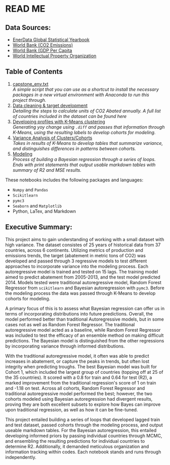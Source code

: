 # READ ME
## Data Sources:
- [EnerData Global Statistical Yearbook](https://yearbook.enerdata.net/)
- [World Bank (CO2 Emissions)](https://data.worldbank.org/indicator/EN.CO2.ETOT.ZS)
- [World Bank (GDP Per Capita](https://data.worldbank.org/indicator/NY.GDP.PCAP.CD)
- [World Intellectual Property Organization](http://www.wipo.int/econ_stat/en/economics/research/)


## Table of Contents
1. [capstone_env.txt](https://github.com/sonyah-hawaii/time_series_regressive_modeling/blob/master/capstone_env.txt)  
_A simple script that you can use as a shortcut to install the necessary packages in a new virtual environment with Anaconda to run this project through._
2. [Data cleaning & target development](https://github.com/sonyah-hawaii/time_series_regressive_modeling/blob/master/Cleaning%20%26%20Abatement%20Calculations.ipynb)       
_Detailing the steps to calculate units of CO2 Abated annually. A full list of countries included in the dataset can be found here_
3. [Developing profiles with K-Means clustering](https://github.com/sonyah-hawaii/time_series_regressive_modeling/blob/master/clustering.ipynb)  
_Generating yoy change using `.diff` and passes that information through K-Means, using the resulting labels to develop cohorts for modeling._
4. [Variance Analysis of Clusters/Cohorts](https://github.com/sonyah-hawaii/time_series_regressive_modeling/blob/master/Variance%20Analysis.ipynb)  
_Takes in results of K-Means to develop tables that summarize variance, and distinguishes differences in patterns between cohorts._
5. [Modeling](https://github.com/sonyah-hawaii/time_series_regressive_modeling/blob/master/time_series.ipynb)  
_Process of building a Bayesian regression through a series of loops. Ends with print statements that output usable markdown tables with summary of R2 and MSE results._

These notebooks includes the following packages and languages:
- `Numpy` and `Pandas`
- `Scikitlearn`
- `pymc3`
- `Seaborn` and `Matplotlib`  
- Python, LaTex, and Markdown

## Executive Summary:  

This project aims to gain understanding of working with a small dataset with high variance. The dataset consistes of 25 years of historical data from 37 countries, across 6 continents. Utilizing metrics of production and emissions trends, the target (abatement in metric tons of CO2) was developed and passed through 3 regressive models to test different approaches to incorporate variance into the modeling process. Each autoregressive model is trained and tested on 15 lags. The training model aimed to predict abatement from 2005-2013, and the test model predicted 2014. Models tested were traditional autoregressive model, Random Forest Regressor from `scikitlearn` and Bayesian autoregression with `pymc3`. Before the modeling process the data was passed through K-Means to develop cohorts for modeling.   

A primary focus of this is to assess what Bayesian regression can offer us in terms of incorporating distributions into future predictions. Overall, the model performed better than traditional Autoregressive models, but in some cases not as well as Random Forest Regressor. The traditional autoregressive model acted as a baseline, while Random Forest Regressor was included to test the efficacy of an ensemble method on making difficult predictions. The Bayesian model is distinguished from the other regressions by incorporating variance through informed distributions.

With the traditional autoregressive model, it often was able to predict increases in abatement, or capture the peaks in trends, but often lost integrity when predicting troughs. The best Bayesian model was built for Cohort 1, which included the largest group of countries (topping off at 25 of the 35 countries). It scored with a 0.8 for train and 0.64 for test (R2), a marked improvement from the traditional regression's score of 1 on train and -1.18 on test. Across all cohorts, Random Forest Regressor and traditional autoregressive model performed the best; however, the two cohorts modeled using Bayesian autoregression had divergent results, proving they are both excellent subsets to explore how Bayes can improve upon traditional regression, as well as how it can be fine-tuned. 

This project entailed building a series of loops that developed lagged train and test dataset, passed cohorts through the modeling process, and output useable markdown tables. For the Bayesian autoregression, this entailed developing informed priors by passing individual countries through MCMC, and ensembling the resulting predictions for individual countries to determine R2. Additionally, it demanded meticulous organization and information tracking within codes. Each notebook stands and runs through independently.   